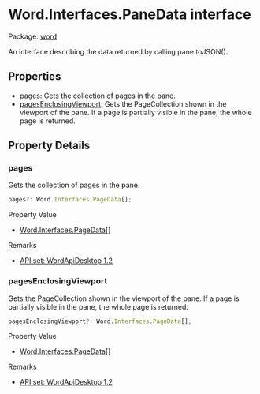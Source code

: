 # Word.Interfaces.PaneData interface

Package: [word](/en-us/javascript/api/word)

An interface describing the data returned by calling pane.toJSON().

## Properties

- [pages](#pages): Gets the collection of pages in the pane.
- [pagesEnclosingViewport](#pagesenclosingviewport): Gets the PageCollection shown in the viewport of the pane. If a page is partially visible in the pane, the whole page is returned.

## Property Details

### pages

Gets the collection of pages in the pane.

```typescript
pages?: Word.Interfaces.PageData[];
```

Property Value
- [Word.Interfaces.PageData](/en-us/javascript/api/word/word.interfaces.pagedata)[]

Remarks
- [API set: WordApiDesktop 1.2](/en-us/javascript/api/requirement-sets/word/word-api-requirement-sets)

### pagesEnclosingViewport

Gets the PageCollection shown in the viewport of the pane. If a page is partially visible in the pane, the whole page is returned.

```typescript
pagesEnclosingViewport?: Word.Interfaces.PageData[];
```

Property Value
- [Word.Interfaces.PageData](/en-us/javascript/api/word/word.interfaces.pagedata)[]

Remarks
- [API set: WordApiDesktop 1.2](/en-us/javascript/api/requirement-sets/word/word-api-requirement-sets)